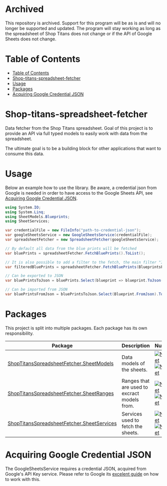 # Archived
This repository is archived. Support for this program will be as is and will no longer be supported and updated. The program will stay working as long as the spreadsheet of Shop Titans does not change or if the API of Google Sheets does not change.

# Table of Contents
- [Table of Contents](#table-of-contents)
- [Shop-titans-spreadsheet-fetcher](#shop-titans-spreadsheet-fetcher)
- [Usage](#usage)
- [Packages](#packages)
- [Acquiring Google Credential JSON](#acquiring-google-credential-json)

# Shop-titans-spreadsheet-fetcher
Data fetcher from the Shop Titans spreadsheet. Goal of this project is to provide an API via full typed models to easily work with data from the spreadsheet.

The ultimate goal is to be a building block for other applications that want to consume this data.

# Usage
Below an example how to use the library. Be aware, a credential json from Google is needed in order to have access to the Google Sheets API, see [Acquiring Google Credential JSON](#acquiring-google-credential-json).

```csharp
using System.IO;
using System.Linq;
using SheetModels.Blueprints;
using SheetServices;

var credentialFile = new FileInfo("path-to-credential-json");
var googleSheetsService = new GoogleSheetsService(credentialFile);            
var spreadsheetFetcher = new SpreadsheetFetcher(googleSheetsService);

// By default all data from the blue prints will be fetched
var bluePrints = spreadsheetFetcher.FetchBluePrints().ToList();

// It is also possible to add a filter to the fetch, the main filter "Item" will always be applied during fetching
var filteredBluePrints = spreadsheetFetcher.FetchBluePrints(BlueprintsFetchFlags.Components).ToList();

// Can be exported to JSON
var bluePrintsToJson = bluePrints.Select(blueprint => blueprint.ToJson()).ToList();

// Can be imported from JSON
var bluePrintsFromJson = bluePrintsToJson.Select(Blueprint.FromJson).ToList();
```

# Packages
This project is split into multiple packages. Each package has its own responsibility.

| Package                                                                                                                              | Description                                  | NuGet                                                                                                                                                                                                                                                                                                                   |
| ------------------------------------------------------------------------------------------------------------------------------------ | -------------------------------------------- | ----------------------------------------------------------------------------------------------------------------------------------------------------------------------------------------------------------------------------------------------------------------------------------------------------------------------- |
| [ShopTitansSpreadsheetFetcher.SheetModels](https://github.com/Napokue/shop-titans-spreadsheet-fetcher/tree/main/src/SheetModels)     | Data models of the sheets.                   | [![Nuget](https://img.shields.io/nuget/v/ShopTitansSpreadsheetFetcher.SheetModels?label=%20&logo=nuget&style=flat-square)![Nuget](https://img.shields.io/nuget/dt/ShopTitansSpreadsheetFetcher.SheetModels?label=%20&style=flat-square)](https://www.nuget.org/packages/ShopTitansSpreadsheetFetcher.SheetModels)       |
| [ShopTitansSpreadsheetFetcher.SheetRanges](https://github.com/Napokue/shop-titans-spreadsheet-fetcher/tree/main/src/SheetRanges)     | Ranges that are used to excract models from. | [![Nuget](https://img.shields.io/nuget/v/ShopTitansSpreadsheetFetcher.SheetRanges?label=%20&logo=nuget&style=flat-square)![Nuget](https://img.shields.io/nuget/dt/ShopTitansSpreadsheetFetcher.SheetRanges?label=%20&style=flat-square)](https://www.nuget.org/packages/ShopTitansSpreadsheetFetcher.SheetRanges)       |
| [ShopTitansSpreadsheetFetcher.SheetServices](https://github.com/Napokue/shop-titans-spreadsheet-fetcher/tree/main/src/SheetServices) | Services used to fetch the sheets.           | [![Nuget](https://img.shields.io/nuget/v/ShopTitansSpreadsheetFetcher.SheetServices?label=%20&logo=nuget&style=flat-square)![Nuget](https://img.shields.io/nuget/dt/ShopTitansSpreadsheetFetcher.SheetServices?label=%20&style=flat-square)](https://www.nuget.org/packages/ShopTitansSpreadsheetFetcher.SheetServices) |

# Acquiring Google Credential JSON
The GoogleSheetsService requires a credential JSON, acquired from Google's API Key service. Please refer to Google its [excelent guide](https://developers.google.com/sheets/api/quickstart/dotnet) on how to work with this.






